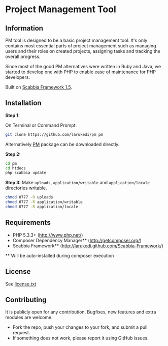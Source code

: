 # Project Management Tool

## Information

PM tool is designed to be a basic project management tool. It's only contains most essential parts of project management such as managing users and their roles on created projects, assigning tasks and tracking the overall progress.

Since most of the good PM alternatives were written in Ruby and Java, we started to develop one with PHP to enable ease of maintenance for PHP developers.

Built on [Scabbia Framework 1.5](https://github.com/larukedi/Scabbia-Framework).


## Installation

**Step 1:**

On Terminal or Command Prompt:
``` bash
git clone https://github.com/larukedi/pm pm
```

Alternatively [PM](https://github.com/larukedi/pm/archive/master.zip) package can be downloaded directly.

**Step 2:**

``` bash
cd pm
cd htdocs
php scabbia update
```

**Step 3:**
Make `uploads`, `application/writable` and `application/locale` directories writable.

``` bash
chmod 0777 -R uploads
chmod 0777 -R application/writable
chmod 0777 -R application/locale
```


## Requirements
* PHP 5.3.3+ (http://www.php.net/)
* Composer Dependency Manager** (http://getcomposer.org/)
* Scabbia Framework** (http://larukedi.github.com/Scabbia-Framework/)

** Will be auto-installed during composer execution


## License
See [license.txt](license.txt)


## Contributing
It is publicly open for any contribution. Bugfixes, new features and extra modules are welcome.

* Fork the repo, push your changes to your fork, and submit a pull request.
* If something does not work, please report it using GitHub issues.
